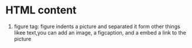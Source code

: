 # HTML content

1. figure tag: figure indents a picture and separated it form other things likee text,you can add an image, a figcaption, and a embed a link to the picture

